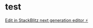 # test

[Edit in StackBlitz next generation editor ⚡️](https://stackblitz.com/~/github.com/jayesh410/test)